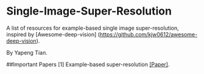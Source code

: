 # Single-Image-Super-Resolution
A list of resources for example-based single image super-resolution, inspired by [Awesome-deep-vision] (https://github.com/kjw0612/awesome-deep-vision).

By Yapeng Tian.

##Important Papers
[1] Example-based super-resolution [[Paper]](http://www.merl.com/publications/docs/TR2001-30.pdf).

